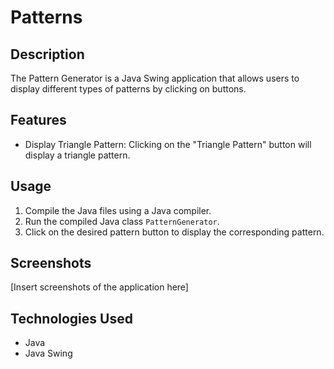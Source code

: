 # Patterns
## Description
The Pattern Generator is a Java Swing application that allows users to display different types of patterns by clicking on buttons.

## Features
- Display Triangle Pattern: Clicking on the "Triangle Pattern" button will display a triangle pattern.

## Usage
1. Compile the Java files using a Java compiler.
2. Run the compiled Java class `PatternGenerator`.
3. Click on the desired pattern button to display the corresponding pattern.

## Screenshots
[Insert screenshots of the application here]

## Technologies Used
- Java
- Java Swing
